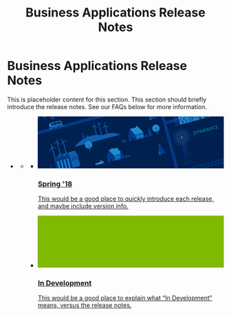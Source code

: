 ﻿---
layout: HubPage
hide_bc: true
experimental: true
experiment_id: "81ba5f65-59fb-4d"
title: Business Applications Release Notes
description: These release notes describe new services and capabilities in the Microsoft Dynamics 365 business applications and platforms.
ms.topic: hub-page
---
<div id="main" class="v2">
<div class="container">
    <h1>Business Applications Release Notes</h1>
	<p>This is placeholder content for this section. This section should briefly introduce the release notes. See our FAQs below for more information.</p>
    <ul class="pivots">
        <li>
            <a href="#products" data-linktype="self-bookmark"></a>
            <ul id="products">
                <li>
                    <a href="#products1" data-linktype="self-bookmark"></a>
                    <ul id="products1" class="cardsC cols cols3">
                        <!--<li>
                            <a href="index" title="Autumn '18" data-linktype="absolute-path">
                                <div class="cardSize">
                                    <div class="cardPadding">
                                        <div class="card">
                                            <div class="cardImageOuter">
                                                <div class="cardImage">
                                                    <img data-scaleimage="media/autumn.png" src="media/autumn.png" alt="" data-linktype="relative-path">
                                                </div>
                                            </div>
                                            <div class="cardText">
                                                <h3>Autumn '18</h3>
                                            </div>
                                        </div>
                                    </div>
                                </div>
                            </a>
                        </li>-->
                        <li>
                            <a href="index" title="Spring '18" data-linktype="absolute-path">
                                <div class="cardSize">
                                    <div class="cardPadding">
                                        <div class="card">
                                            <div class="cardImageOuter">
                                                <div class="cardImage">
                                                    <img data-scaleimage="media/spring.png" src="media/spring.png" alt="" data-linktype="relative-path">
                                                </div>
                                            </div>
                                            <div class="cardText">
                                                <h3>Spring '18</h3>
												<p>This would be a good place to quickly introduce each release, and maybe include version info.</p>
                                            </div>
                                        </div>
                                    </div>
                                </div>
                            </a>
                        </li>
                        <li>
                            <a href="index" title="In Development" data-linktype="absolute-path">
                                <div class="cardSize">
                                    <div class="cardPadding">
                                        <div class="card">
                                            <div class="cardImageOuter">
                                                <div class="cardImage">
                                                    <img data-scaleimage="media/future.png" src="media/future.png" alt="" data-linktype="relative-path">
                                                </div>
                                            </div>
                                            <div class="cardText">
                                                <h3>In Development</h3>
												<p>This would be a good place to explain what “In Development” means, versus the release notes.​</p>
                                            </div>
                                        </div>
                                    </div>
                                </div>
                            </a>
                        </li>
                        <!--<li>
                            <a href="index" title="Previous Release Notes" data-linktype="absolute-path">
                                <div class="cardSize">
                                    <div class="cardPadding">
                                        <div class="card">
                                            <div class="cardImageOuter">
                                                <div class="cardImage">
                                                    <img data-scaleimage="media/past.png" src="media/past.png" alt="" data-linktype="relative-path">
                                                </div>
                                            </div>
                                            <div class="cardText">
                                                <h3>Previous Release Notes</h3>
                                            </div>
                                        </div>
                                    </div>
                                </div>
                            </a>
                        </li>-->
                    </ul>
                </li>
            </ul>
        </li>
    </ul>
</div>
</div>
